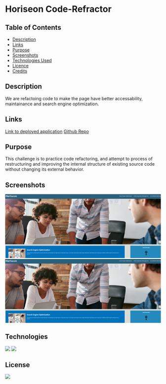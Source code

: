 # Horiseon Code-Refractor

## Table of Contents

* [Description](#description)
* [Links](#links)
* [Purpose](#purpose)
* [Screenshots](#screenshots)
* [Technologies Used](#technologies)
* [Licence](#license)
* [Credits](#credits)
## Description

We are refactoing code to make the page have better accessability, maintainance and search engine optimization.

## Links

<a href="https://columbiacoding.github.io/refactorReactor/">Link to deployed application</a>
<a href="https://github.com/ColumbiaCoding/refactorReactor">Github Repo</a>


## Purpose

This challenge is to practice code refactoring, and attempt to process of restructuring and improving the internal structure of existing source code without changing its external behavior. 

## Screenshots

<img src="./assets/images/image.png">
<img src="./assets/images/image-1.png">

## Technologies

<img src="https://img.shields.io/badge/Built%20with-HTML5-blue">

<img src="https://img.shields.io/badge/Built%20with-CSS3-blue">

## License

<img src="https://img.shields.io/badge/license-MIT-blue">

